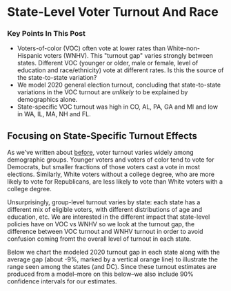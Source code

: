 # State-Level Voter Turnout And Race

### Key Points In This Post

- Voters-of-color (VOC) often vote at lower rates than White-non-Hispanic voters (WNHV).
This "turnout gap" varies strongly between states.
Different VOC (younger or older, male or female, level of education and race/ethnicity)
vote at different rates.  Is this the source of the state-to-state variation?
- We model 2020 general election turnout, concluding that state-to-state variations in the
VOC turnout are *unlikely* to be explained by demographics alone.
- State-specific VOC turnout was high in CO, AL, PA, GA and MI and low in
WA, IL, MA, NH and FL.

## Focusing on State-Specific Turnout Effects

As we've written about [before](https://blueripple.github.io/research/mrp-model/p3/main.html),
voter turnout varies widely among demographic groups.
Younger voters and voters of color
tend to vote for Democrats, but smaller fractions of those voters cast a vote in most elections.
Similarly, White voters without a college degree, who
are more likely to vote for Republicans, are less likely to vote than White voters
with a college degree.

Unsurprisingly, group-level turnout varies by state:
each state has a different mix of eligible voters, with different
distributions of age and education, etc.  We are interested in the
different impact that state-level policies have on VOC vs WNHV so
we look at the turnout gap, the difference between VOC turnout and
WNHV turnout in order to avoid confusion coming fromt the overall level
of turnout in each state.

Below we chart the modeled 2020 turnout gap in each state
along with the average gap
(about -9%, marked by a vertical orange line)
to illustrate the range seen among the states (and DC).  Since these
turnout estimates are produced from a model–more on this below–we also
include 90% confidence intervals for our estimates.
